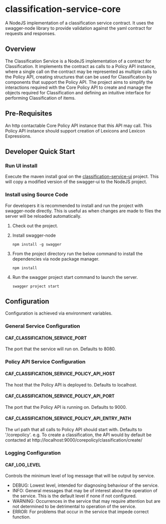# classification-service-core

A NodeJS implementation of a classification service contract. It uses the swagger-node library to provide validation against the yaml contract for requests and responses.

## Overview

The Classification Service is a NodeJS implementation of a contract for Classification. It implements the contract as calls to a Policy API instance, where a single call on the contract may be represented as multiple calls to the Policy API, creating structures that can be used for Classification by components that support the Policy API. The project aims to simplify the interactions required with the Core Policy API to create and manage the objects required for Classification and defining an intuitive interface for performing Classification of items.

## Pre-Requisites

An http contactable Core Policy API instance that this API may call. This Policy API instance should support creation of Lexicons and Lexicon Expressions.

## Developer Quick Start

### Run UI install

Execute the maven install goal on the [classification-service-ui](../classification-service-ui) project. This will copy a modified version of the swagger-ui to the NodeJS project.

### Install using Source Code
For developers it is recommended to install and run the project with swagger-node directly. This is useful as when changes are made to files the server will be reloaded automatically.

1. Check out the project.
2. Install swagger-node

    ```
    npm install -g swagger
    ```
3. From the project directory run the below command to install the dependencies via node package manager.

    ```
    npm install
    ```
4. Run the swagger project start command to launch the server.

    ```
    swagger project start
    ```    
    
## Configuration

Configuration is achieved via environment variables.

### General Service Configuration

#### CAF_CLASSIFICATION_SERVICE_PORT
The port that the service will run on. Defaults to 8080.

### Policy API Service Configuration

#### CAF_CLASSIFICATION_SERVICE_POLICY_API_HOST
The host that the Policy API is deployed to. Defaults to localhost.

#### CAF_CLASSIFICATION_SERVICE_POLICY_API_PORT
The port that the Policy API is running on. Defaults to 9000.

#### CAF_CLASSIFICATION_SERVICE_POLICY_API_ENTRY_PATH
The url path that all calls to Policy API should start with. Defaults to '/corepolicy'.
e.g. To create a classification, the API would by default be contacted at http://localhost:9000/corepolicy/classification/create/

### Logging Configuration

#### CAF_LOG_LEVEL
Controls the minimum level of log message that will be output by service.
- DEBUG: Lowest level, intended for diagnosing behaviour of the service.
- INFO: General messages that may be of interest about the operation of the service. This is the default level if none if not configured.
- WARNING: Occurrences in the service that may require attention but are not determined to be detrimental to operation of the service.
- ERROR: For problems that occur in the service that impede correct function.
